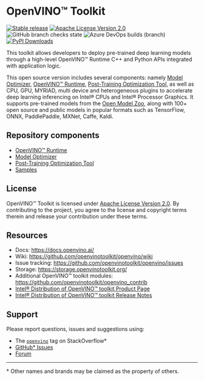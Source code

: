 # OpenVINO™ Toolkit
[![Stable release](https://img.shields.io/badge/version-2021.4.2-green.svg)](https://github.com/openvinotoolkit/openvino/releases/tag/2021.4.2)
[![Apache License Version 2.0](https://img.shields.io/badge/license-Apache_2.0-green.svg)](LICENSE)
![GitHub branch checks state](https://img.shields.io/github/checks-status/openvinotoolkit/openvino/master?label=GitHub%20checks)
![Azure DevOps builds (branch)](https://img.shields.io/azure-devops/build/openvinoci/b2bab62f-ab2f-4871-a538-86ea1be7d20f/13?label=Public%20CI)
[![PyPI Downloads](https://pepy.tech/badge/openvino)](https://pepy.tech/project/openvino)

This toolkit allows developers to deploy pre-trained deep learning models
through a high-level OpenVINO™ Runtime C++ and Python APIs integrated with application logic.

This open source version includes several components: namely [Model Optimizer], [OpenVINO™ Runtime], [Post-Training Optimization Tool], as well as CPU, GPU, MYRIAD, multi device and heterogeneous plugins to accelerate deep learning inferencing on Intel® CPUs and Intel® Processor Graphics.
It supports pre-trained models from the [Open Model Zoo], along with 100+ open
source and public models in popular formats such as TensorFlow, ONNX, PaddlePaddle, MXNet, Caffe, Kaldi.

## Repository components
* [OpenVINO™ Runtime]
* [Model Optimizer]
* [Post-Training Optimization Tool]
* [Samples]

## License
OpenVINO™ Toolkit is licensed under [Apache License Version 2.0](LICENSE).
By contributing to the project, you agree to the license and copyright terms therein and release your contribution under these terms.

## Resources
* Docs: https://docs.openvino.ai/
* Wiki: https://github.com/openvinotoolkit/openvino/wiki
* Issue tracking: https://github.com/openvinotoolkit/openvino/issues
* Storage: https://storage.openvinotoolkit.org/
* Additional OpenVINO™ toolkit modules: https://github.com/openvinotoolkit/openvino_contrib
* [Intel® Distribution of OpenVINO™ toolkit Product Page](https://software.intel.com/content/www/us/en/develop/tools/openvino-toolkit.html)
* [Intel® Distribution of OpenVINO™ toolkit Release Notes](https://software.intel.com/en-us/articles/OpenVINO-RelNotes)

## Support
Please report questions, issues and suggestions using:

* The [`openvino`](https://stackoverflow.com/questions/tagged/openvino) tag on StackOverflow\*
* [GitHub* Issues](https://github.com/openvinotoolkit/openvino/issues)
* [Forum](https://software.intel.com/en-us/forums/computer-vision)

---
\* Other names and brands may be claimed as the property of others.

[Open Model Zoo]:https://github.com/openvinotoolkit/open_model_zoo
[OpenVINO™ Runtime]:https://docs.openvino.ai/latest/openvino_docs_OV_Runtime_User_Guide.html
[Model Optimizer]:https://docs.openvino.ai/latest/openvino_docs_MO_DG_Deep_Learning_Model_Optimizer_DevGuide.html
[Post-Training Optimization Tool]:https://docs.openvino.ai/latest/pot_introduction.html
[Samples]:https://github.com/openvinotoolkit/openvino/tree/master/samples
[tag on StackOverflow]:https://stackoverflow.com/search?q=%23openvino

